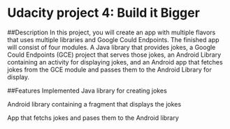 # Udacity project 4: Build it Bigger


##Description
In this project, you will create an app with multiple flavors that uses
multiple libraries and Google Could Endpoints. The finished app will consist
of four modules. A Java library that provides jokes, a Google Could Endpoints
(GCE) project that serves those jokes, an Android Library containing an
activity for displaying jokes, and an Android app that fetches jokes from the
GCE module and passes them to the Android Library for display.

##Features Implemented 
Java library for creating jokes

Android library containing a fragment that displays the jokes

App that fetchs jokes and pases them to the Android library

